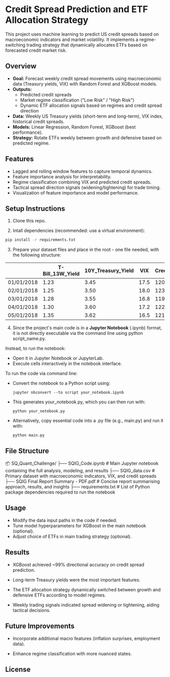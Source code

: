 # Credit Spread Prediction and ETF Allocation Strategy

This project uses machine learning to predict US credit spreads based on macroeconomic indicators and market volatility. It implements a regime-switching trading strategy that dynamically allocates ETFs based on forecasted credit market risk.

## Overview

- **Goal:** Forecast weekly credit spread movements using macroeconomic data (Treasury yields, VIX) with Random Forest and XGBoost models.
- **Outputs:** 
  - Predicted credit spreads
  - Market regime classification ("Low Risk" / "High Risk")
  - Dynamic ETF allocation signals based on regimes and credit spread direction
- **Data:** Weekly US Treasury yields (short-term and long-term), VIX index, historical credit spreads.
- **Models:** Linear Regression, Random Forest, XGBoost (best performance).
- **Strategy:** Rotate ETFs weekly between growth and defensive based on predicted regime.

## Features

- Lagged and rolling window features to capture temporal dynamics.
- Feature importance analysis for interpretability.
- Regime classification combining VIX and predicted credit spreads.
- Tactical spread direction signals (widening/tightening) for trade timing.
- Visualization of feature importance and model performance.

## Setup Instructions

1. Clone this repo.
   
2. Intall dependencies (recommended: use a virtual environment):
  ```bash
  pip install -r requirements.txt
  ```

3. Prepare your dataset files and place in the root - one file needed, with the following structure:

|            | T-Bill_13W_Yield   | 10Y_Treasury_Yield | VIX   | Credit_Spread |
|------------|--------------------|--------------------|-------|---------------|
| 01/01/2018 | 1.23               | 3.45               | 17.5  | 120           |
| 02/01/2018 | 1.25               | 3.50               | 18.0  | 123           |
| 03/01/2018 | 1.28               | 3.55               | 16.8  | 119           |
| 04/01/2018 | 1.30               | 3.60               | 17.2  | 122           |
| 05/01/2018 | 1.35               | 3.62               | 16.5  | 121           |

4. Since the project's main code is in a **Jupyter Notebook** (.ipynb) format, it is not directly executable via the command line using python script_name.py.

Instead, to run the notebook:
  - Open it in Jupyter Notebook or JupyterLab.
  - Execute cells interactively in the notebook interface.

To run the code via command line:
  - Convert the notebook to a Python script using:
    ```
    jupyter nbconvert --to script your_notebook.ipynb
    ```
  - This generates your_notebook.py, which you can then run with:
    ```
    python your_notebook.py
    ```
  - Alternatively, copy essential code into a .py file (e.g., main.py) and run it with:
    ```
    python main.py
    ```

## File Structure

📦 SQ_Quant_Challenge/
├── SQIG_Code.ipynb              # Main Jupyter notebook containing the full analysis, modeling, and results
├── SQIG_data.csv                # Primary dataset with macroeconomic indicators, VIX, and credit spreads
├── SQIG Final Report Summary - PDF.pdf  # Concise report summarising approach, results, and insights
├── requirements.txt             # List of Python package dependencies required to run the notebook

## Usage

- Modify the data input paths in the code if needed.
- Tune model hyperparameters for XGBoost in the main notebook (optional).
- Adjust choice of ETFs in main trading strategy (optional).

## Results

- XGBoost achieved ~99% directional accuracy on credit spread prediction.

- Long-term Treasury yields were the most important features.

- The ETF allocation strategy dynamically switched between growth and defensive ETFs according to model regimes.

- Weekly trading signals indicated spread widening or tightening, aiding tactical decisions.

## Future Improvements

- Incorporate additional macro features (inflation surprises, employment data).

- Enhance regime classification with more nuanced states.

## License


